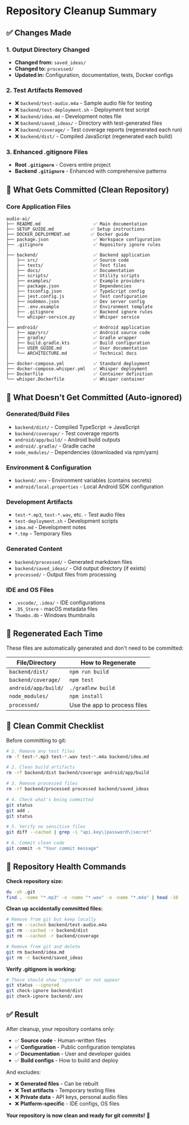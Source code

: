 # Repository Cleanup Summary

## ✅ Changes Made

### 1. Output Directory Changed
- **Changed from:** `saved_ideas/` 
- **Changed to:** `processed/`
- **Updated in:** Configuration, documentation, tests, Docker configs

### 2. Test Artifacts Removed
- ❌ `backend/test-audio.m4a` - Sample audio file for testing
- ❌ `backend/test-deployment.sh` - Deployment test script  
- ❌ `backend/idea.md` - Development notes file
- ❌ `backend/saved_ideas/` - Directory with test-generated files
- ❌ `backend/coverage/` - Test coverage reports (regenerated each run)
- ❌ `backend/dist/` - Compiled JavaScript (regenerated each build)

### 3. Enhanced .gitignore Files
- **Root `.gitignore`** - Covers entire project
- **Backend `.gitignore`** - Enhanced with comprehensive patterns

## 📁 What Gets Committed (Clean Repository)

### Core Application Files
```
audio-ai/
├── README.md                    ✅ Main documentation
├── SETUP_GUIDE.md              ✅ Setup instructions  
├── DOCKER_DEPLOYMENT.md        ✅ Docker guide
├── package.json                 ✅ Workspace configuration
├── .gitignore                   ✅ Repository ignore rules
│
├── backend/                     ✅ Backend application
│   ├── src/                     ✅ Source code
│   ├── tests/                   ✅ Test files
│   ├── docs/                    ✅ Documentation
│   ├── scripts/                 ✅ Utility scripts
│   ├── examples/                ✅ Example providers
│   ├── package.json             ✅ Dependencies
│   ├── tsconfig.json            ✅ TypeScript config
│   ├── jest.config.js           ✅ Test configuration
│   ├── nodemon.json             ✅ Dev server config
│   ├── .env.example             ✅ Environment template
│   ├── .gitignore               ✅ Backend ignore rules
│   └── whisper-service.py       ✅ Whisper service
│
├── android/                     ✅ Android application
│   ├── app/src/                 ✅ Android source code
│   ├── gradle/                  ✅ Gradle wrapper
│   ├── build.gradle.kts         ✅ Build configuration
│   ├── USER_GUIDE.md            ✅ User documentation
│   └── ARCHITECTURE.md          ✅ Technical docs
│
├── docker-compose.yml           ✅ Standard deployment
├── docker-compose.whisper.yml   ✅ Whisper deployment
├── Dockerfile                   ✅ Container definition
└── whisper.Dockerfile           ✅ Whisper container
```

## 🚫 What Doesn't Get Committed (Auto-ignored)

### Generated/Build Files
- `backend/dist/` - Compiled TypeScript → JavaScript
- `backend/coverage/` - Test coverage reports
- `android/app/build/` - Android build outputs
- `android/.gradle/` - Gradle cache
- `node_modules/` - Dependencies (downloaded via npm/yarn)

### Environment & Configuration
- `backend/.env` - Environment variables (contains secrets)
- `android/local.properties` - Local Android SDK configuration

### Development Artifacts
- `test-*.mp3`, `test-*.wav`, etc. - Test audio files
- `test-deployment.sh` - Development scripts
- `idea.md` - Development notes
- `*.tmp` - Temporary files

### Generated Content
- `backend/processed/` - Generated markdown files
- `backend/saved_ideas/` - Old output directory (if exists)
- `processed/` - Output files from processing

### IDE and OS Files  
- `.vscode/`, `.idea/` - IDE configurations
- `.DS_Store` - macOS metadata files
- `Thumbs.db` - Windows thumbnails

## 🔄 Regenerated Each Time

These files are automatically generated and don't need to be committed:

| File/Directory | How to Regenerate |
|----------------|-------------------|
| `backend/dist/` | `npm run build` |
| `backend/coverage/` | `npm test` |
| `android/app/build/` | `./gradlew build` |
| `node_modules/` | `npm install` |
| `processed/` | Use the app to process files |

## 🎯 Clean Commit Checklist

Before committing to git:

```bash
# 1. Remove any test files
rm -f test-*.mp3 test-*.wav test-*.m4a backend/idea.md

# 2. Clean build artifacts  
rm -rf backend/dist backend/coverage android/app/build

# 3. Remove processed files
rm -rf backend/processed processed backend/saved_ideas

# 4. Check what's being committed
git status
git add .
git status

# 5. Verify no sensitive files
git diff --cached | grep -i "api.key\|password\|secret"

# 6. Commit clean code
git commit -m "Your commit message"
```

## 🧹 Repository Health Commands

**Check repository size:**
```bash
du -sh .git
find . -name "*.mp3" -o -name "*.wav" -o -name "*.m4a" | head -10
```

**Clean up accidentally committed files:**
```bash
# Remove from git but keep locally
git rm --cached backend/test-audio.m4a
git rm --cached -r backend/dist
git rm --cached -r backend/coverage

# Remove from git and delete
git rm backend/idea.md
git rm -r backend/saved_ideas
```

**Verify .gitignore is working:**
```bash
# These should show "ignored" or not appear
git status --ignored
git check-ignore backend/dist
git check-ignore backend/.env
```

## ✅ Result

After cleanup, your repository contains only:
- ✅ **Source code** - Human-written files
- ✅ **Configuration** - Public configuration templates  
- ✅ **Documentation** - User and developer guides
- ✅ **Build configs** - How to build and deploy

And excludes:
- ❌ **Generated files** - Can be rebuilt
- ❌ **Test artifacts** - Temporary testing files
- ❌ **Private data** - API keys, personal audio files
- ❌ **Platform-specific** - IDE configs, OS files

**Your repository is now clean and ready for git commits!** 🎉